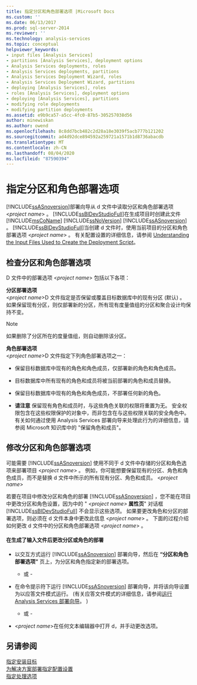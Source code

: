 ```yaml
---
title: 指定分区和角色部署选项 |Microsoft Docs
ms.custom: ''
ms.date: 06/13/2017
ms.prod: sql-server-2014
ms.reviewer: ''
ms.technology: analysis-services
ms.topic: conceptual
helpviewer_keywords:
- input files [Analysis Services]
- partitions [Analysis Services], deployment options
- Analysis Services deployments, roles
- Analysis Services deployments, partitions
- Analysis Services Deployment Wizard, roles
- Analysis Services Deployment Wizard, partitions
- deploying [Analysis Services], roles
- roles [Analysis Services], deployment options
- deploying [Analysis Services], partitions
- modifying role deployments
- modifying partition deployments
ms.assetid: e9b9ca57-a5cc-4fc0-87b5-305257038d56
author: minewiskan
ms.author: owend
ms.openlocfilehash: 8c8dd7bcb482c2d28a18e3039f5acb777b121202
ms.sourcegitcommit: ad4d92dce894592a259721a1571b1d8736abacdb
ms.translationtype: MT
ms.contentlocale: zh-CN
ms.lasthandoff: 08/04/2020
ms.locfileid: "87590394"
---
```

# <a name="specifying-partition-and-role-deployment-options"></a>指定分区和角色部署选项
  [!INCLUDE[ssASnoversion](../../includes/ssasnoversion-md.md)]部署向导从 d 文件中读取分区和角色部署选项 \<*project name*> 。 [!INCLUDE[ssBIDevStudioFull](../../includes/ssbidevstudiofull-md.md)]在生成项目时创建此文件 [!INCLUDE[msCoName](../../includes/msconame-md.md)] [!INCLUDE[ssNoVersion](../../includes/ssnoversion-md.md)] [!INCLUDE[ssASnoversion](../../includes/ssasnoversion-md.md)] 。 [!INCLUDE[ssBIDevStudioFull](../../includes/ssbidevstudiofull-md.md)]当创建 d 文件时，使用当前项目的分区和角色部署选项 \<*project name*> 。 有关配置设置的详细信息，请参阅 [Understanding the Input Files Used to Create the Deployment Script](deployment-script-files-input-used-to-create-deployment-script.md)。  
  
## <a name="reviewing-the-partition-and-role-deployment-options"></a>检查分区和角色部署选项  
 D 文件中的部署选项 \<*project name*> 包括以下各项：  
  
 **分区部署选项**  
 \<*project name*>D 文件指定是否保留或覆盖目标数据库中的现有分区 (默认) 。 如果保留现有分区，则仅部署新的分区，所有现有度量值组的分区和聚合设计均保持不变。  
  
> [!NOTE]  
>  如果删除了分区所在的度量值组，则自动删除该分区。  
  
 **角色部署选项**  
 \<*project name*>D 文件指定下列角色部署选项之一：  
  
-   保留目标数据库中现有的角色和角色成员，仅部署新的角色和角色成员。  
  
-   目标数据库中所有现有的角色和成员将被当前部署的角色和成员替换。  
  
-   保留目标数据库中现有的角色和角色成员，不部署任何新的角色。  
  
-   **请注意** 保留现有角色和成员时，与这些角色关联的权限将重置为无。 安全权限包含在这些权限保护的对象中，而非包含在与这些权限关联的安全角色中。 有关如何通过使用 Analysis Services 部署向导来处理此行为的详细信息，请参阅 Microsoft 知识库中的 "保留角色和成员"。  
  
## <a name="modifying-the-partition-and-role-deployment-options"></a>修改分区和角色部署选项  
 可能需要 [!INCLUDE[ssASnoversion](../../includes/ssasnoversion-md.md)] 使用不同于 d 文件中存储的分区和角色选项来部署项目 \<*project name*> 。 例如，你可能想要保留现有的分区、角色和角色成员，而不是替换 d 文件中所示的所有现有分区、角色和成员。 \<*project name*>  
  
 若要在项目中修改分区和角色的部署 [!INCLUDE[ssASnoversion](../../includes/ssasnoversion-md.md)] ，您不能在项目中更改分区和角色设置，因为中的 " *\<project name>* **属性页**" 对话框 [!INCLUDE[ssBIDevStudioFull](../../includes/ssbidevstudiofull-md.md)] 不会显示这些选项。 如果要更改角色和分区的部署选项，则必须在 d 文件本身中更改此信息 \<*project name*> 。 下面的过程介绍如何更改 d 文件中的分区和角色部署选项 \<*project name*> 。  
  
#### <a name="to-change-the-deployment-of-partitions-or-roles-after-the-input-files-have-been-generated"></a>在生成了输入文件后更改分区或角色的部署  
  
-   以交互方式运行 [!INCLUDE[ssASnoversion](../../includes/ssasnoversion-md.md)] 部署向导，然后在 **“分区和角色部署选项”** 页上，为分区和角色指定新的部署选项。  
  
     - 或 -  
  
-   在命令提示符下运行 [!INCLUDE[ssASnoversion](../../includes/ssasnoversion-md.md)] 部署向导，并将该向导设置为以应答文件模式运行。  (有关应答文件模式的详细信息，请参阅[运行 Analysis Services 部署向导](running-the-analysis-services-deployment-wizard.md)。 )   
  
     - 或 -  
  
-   \<*project name*>在任何文本编辑器中打开 d，并手动更改选项。  
  
## <a name="see-also"></a>另请参阅  
 [指定安装目标](deployment-script-files-specifying-the-installation-target.md)   
 [为解决方案部署指定配置设置](deployment-script-files-solution-deployment-config-settings.md)   
 [指定处理选项](deployment-script-files-specifying-processing-options.md)  
  
  
